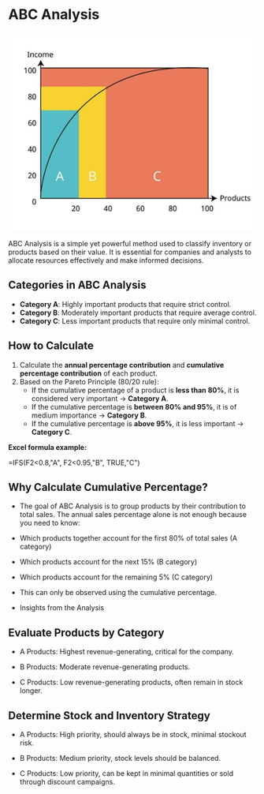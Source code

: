# ABC Analysis
![ABC Analysis](https://github.com/fatimasadikhova/ABC-analysis/blob/main/ABC%20images.jpg?raw=true)

ABC Analysis is a simple yet powerful method used to classify inventory or products based on their value. It is essential for companies and analysts to allocate resources effectively and make informed decisions.

## Categories in ABC Analysis

- **Category A**: Highly important products that require strict control.
- **Category B**: Moderately important products that require average control.
- **Category C**: Less important products that require only minimal control.

## How to Calculate

1. Calculate the **annual percentage contribution** and **cumulative percentage contribution** of each product.
2. Based on the Pareto Principle (80/20 rule):
   - If the cumulative percentage of a product is **less than 80%**, it is considered very important → **Category A**.
   - If the cumulative percentage is **between 80% and 95%**, it is of medium importance → **Category B**.
   - If the cumulative percentage is **above 95%**, it is less important → **Category C**.

**Excel formula example:**

=IFS(F2<0.8,"A", F2<0.95,"B", TRUE,"C")


## Why Calculate Cumulative Percentage?

 - The goal of ABC Analysis is to group products by their contribution to total sales. The annual sales percentage alone is not enough because you need to know:

 - Which products together account for the first 80% of total sales (A category)

 - Which products account for the next 15% (B category)

 - Which products account for the remaining 5% (C category)

 - This can only be observed using the cumulative percentage.

 - Insights from the Analysis

## Evaluate Products by Category

 - A Products: Highest revenue-generating, critical for the company.

 - B Products: Moderate revenue-generating products.

 - C Products: Low revenue-generating products, often remain in stock longer.

## Determine Stock and Inventory Strategy

 - A Products: High priority, should always be in stock, minimal stockout risk.

 - B Products: Medium priority, stock levels should be balanced.

 - C Products: Low priority, can be kept in minimal quantities or sold through discount campaigns.
